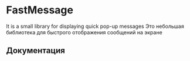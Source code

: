 # FastMessage
It is a small library for displaying quick pop-up messages
Это небольшая библиотека для быстрого отображения сообщений на экране

## Документация
